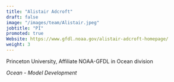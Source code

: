 ```yaml
---
title: "Alistair Adcroft"
draft: false
image: "/images/team/Alistair.jpeg"
jobtitle: "PI"
promoted: true
Website: https://www.gfdl.noaa.gov/alistair-adcroft-homepage/
weight: 3
---
```



Princeton University, Affiliate NOAA-GFDL in Ocean division

*Ocean - Model Development*


